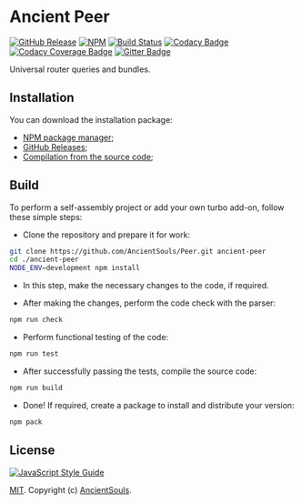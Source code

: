 # Ancient Peer

[![GitHub Release](https://img.shields.io/github/release/AncientSouls/Peer.svg)](https://github.com/AncientSouls/Peer/releases)
[![NPM](https://img.shields.io/npm/v/ancient-peer.svg)](https://www.npmjs.com/package/ancient-peer)
[![Build Status](https://travis-ci.org/AncientSouls/Peer.svg?branch=master)](https://travis-ci.org/AncientSouls/Peer)
[![Codacy Badge](https://api.codacy.com/project/badge/Grade/8c937e5b27664767b7740f1042ed305b)](https://www.codacy.com/app/valentineus/Ancient-Peer)
[![Codacy Coverage Badge](https://api.codacy.com/project/badge/Coverage/8c937e5b27664767b7740f1042ed305b)](https://www.codacy.com/app/valentineus/Ancient-Peer/files)
[![Gitter Badge](https://badges.gitter.im/Join%20Chat.svg)](https://gitter.im/AncientSouls/Peer)

Universal router queries and bundles.

## Installation

You can download the installation package:

* [NPM package manager](https://www.npmjs.com/package/ancient-peer);
* [GitHub Releases](https://github.com/AncientSouls/Peer/releases);
* [Compilation from the source code](#build);

## Build

To perform a self-assembly project or add your own turbo add-on, follow these simple steps:

* Clone the repository and prepare it for work:
```bash
git clone https://github.com/AncientSouls/Peer.git ancient-peer
cd ./ancient-peer
NODE_ENV=development npm install
```

* In this step, make the necessary changes to the code, if required.

* After making the changes, perform the code check with the parser:
```bash
npm run check
```

* Perform functional testing of the code:
```bash
npm run test
```

* After successfully passing the tests, compile the source code:
```bash
npm run build
```

* Done!
If required, create a package to install and distribute your version:
```bash
npm pack
```

## License

[![JavaScript Style Guide](https://cdn.rawgit.com/feross/standard/master/badge.svg)](https://github.com/eslint/eslint)

[MIT](LICENSE.md).
Copyright (c)
[AncientSouls](https://ancientsouls.github.io/).